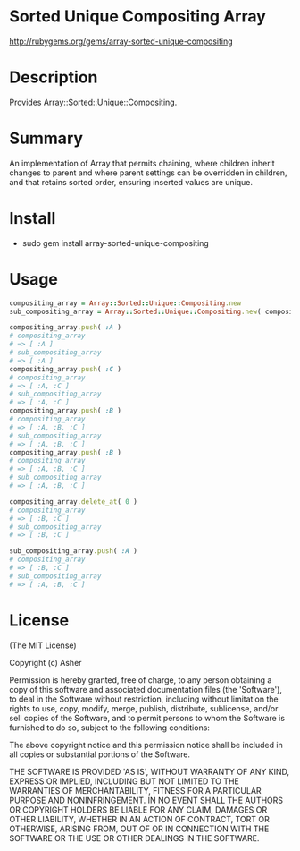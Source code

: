 # Sorted Unique Compositing Array #

http://rubygems.org/gems/array-sorted-unique-compositing

# Description #

Provides Array::Sorted::Unique::Compositing.

# Summary #

An implementation of Array that permits chaining, where children inherit changes to parent and where parent settings can be overridden in children, and that retains sorted order, ensuring inserted values are unique.

# Install #

* sudo gem install array-sorted-unique-compositing

# Usage #

```ruby
compositing_array = Array::Sorted::Unique::Compositing.new
sub_compositing_array = Array::Sorted::Unique::Compositing.new( compositing_array )

compositing_array.push( :A )
# compositing_array
# => [ :A ]
# sub_compositing_array
# => [ :A ]
compositing_array.push( :C )
# compositing_array
# => [ :A, :C ]
# sub_compositing_array
# => [ :A, :C ]
compositing_array.push( :B )
# compositing_array
# => [ :A, :B, :C ]
# sub_compositing_array
# => [ :A, :B, :C ]
compositing_array.push( :B )
# compositing_array
# => [ :A, :B, :C ]
# sub_compositing_array
# => [ :A, :B, :C ]

compositing_array.delete_at( 0 )
# compositing_array
# => [ :B, :C ]
# sub_compositing_array
# => [ :B, :C ]

sub_compositing_array.push( :A )
# compositing_array
# => [ :B, :C ]
# sub_compositing_array
# => [ :A, :B, :C ]
```

# License #

  (The MIT License)

  Copyright (c) Asher

  Permission is hereby granted, free of charge, to any person obtaining
  a copy of this software and associated documentation files (the
  'Software'), to deal in the Software without restriction, including
  without limitation the rights to use, copy, modify, merge, publish,
  distribute, sublicense, and/or sell copies of the Software, and to
  permit persons to whom the Software is furnished to do so, subject to
  the following conditions:

  The above copyright notice and this permission notice shall be
  included in all copies or substantial portions of the Software.

  THE SOFTWARE IS PROVIDED 'AS IS', WITHOUT WARRANTY OF ANY KIND,
  EXPRESS OR IMPLIED, INCLUDING BUT NOT LIMITED TO THE WARRANTIES OF
  MERCHANTABILITY, FITNESS FOR A PARTICULAR PURPOSE AND NONINFRINGEMENT.
  IN NO EVENT SHALL THE AUTHORS OR COPYRIGHT HOLDERS BE LIABLE FOR ANY
  CLAIM, DAMAGES OR OTHER LIABILITY, WHETHER IN AN ACTION OF CONTRACT,
  TORT OR OTHERWISE, ARISING FROM, OUT OF OR IN CONNECTION WITH THE
  SOFTWARE OR THE USE OR OTHER DEALINGS IN THE SOFTWARE.